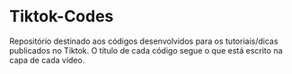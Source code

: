 # Tiktok-Codes
Repositório destinado aos códigos desenvolvidos para os tutoriais/dicas publicados no Tiktok. O título de cada código segue o que está escrito na capa de cada vídeo.
